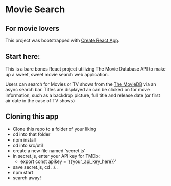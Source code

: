 # Movie Search

## For movie lovers

This project was bootstrapped with [Create React App](https://github.com/facebook/create-react-app).

## Start here:

This is a bare bones React project utilizing The Movie Database API to make up a sweet, sweet movie search web application.

Users can search for Movies or TV shows from the [The MovieDB](https://themoviedb.org) via an async search bar. Titles are displayed an can be clicked on for move information, such as a backdrop picture, full title and release date (or first air date in the case of TV shows)

## Cloning this app

- Clone this repo to a folder of your liking
- cd into that folder
- npm install
- cd into src/util
- create a new file named 'secret.js'
- in secret.js, enter your API key for TMDb:
  - export const apikey = '{{your_api_key_here}}'
- save secret.js, cd ../..
- npm start
- search away!

